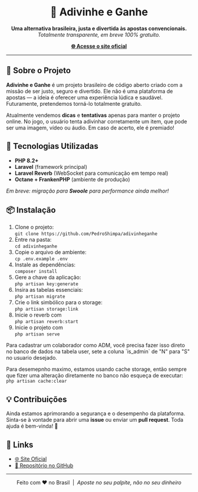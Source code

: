 <h1 align="center">🎯 Adivinhe e Ganhe</h1>

<p align="center">
  <b>Uma alternativa brasileira, justa e divertida às apostas convencionais.</b><br>
  <i>Totalmente transparente, em breve 100% gratuito.</i>
</p>

<p align="center">
  <a href="https://adivinheganhe.com.br" target="_blank"><strong>🌐 Acesse o site oficial</strong></a>
</p>

<hr>

<h2>📌 Sobre o Projeto</h2>

<p>
  <strong>Adivinhe e Ganhe</strong> é um projeto brasileiro de código aberto criado com a missão de ser justo, seguro e divertido.
  Ele não é uma plataforma de apostas — a ideia é oferecer uma experiência lúdica e saudável. Futuramente, pretendemos torná-lo totalmente gratuito.
</p>

<p>
  Atualmente vendemos <b>dicas</b> e <b>tentativas</b> apenas para manter o projeto online. 
  No jogo, o usuário tenta adivinhar corretamente um item, que pode ser uma imagem, vídeo ou áudio. Em caso de acerto, ele é premiado!
</p>

<h2>🚀 Tecnologias Utilizadas</h2>

<ul>
  <li><b>PHP 8.2+</b></li>
  <li><b>Laravel</b> (framework principal)</li>
  <li><b>Laravel Reverb</b> (WebSocket para comunicação em tempo real)</li>
  <li><b>Octane + FrankenPHP</b> (ambiente de produção)</li>
</ul>

<p><i>Em breve: migração para <b>Swoole</b> para performance ainda melhor!</i></p>

<h2>📦 Instalação</h2>

<ol>
  <li>Clone o projeto:<br><code>git clone https://github.com/PedroShimpa/adivinheganhe</code></li>
  <li>Entre na pasta:<br><code>cd adivinheganhe</code></li>
  <li>Copie o arquivo de ambiente:<br><code>cp .env.example .env</code></li>
  <li>Instale as dependências:<br><code>composer install</code></li>
  <li>Gere a chave da aplicação:<br><code>php artisan key:generate</code></li>
  <li>Insira as tabelas essenciais:<br><code>php artisan migrate</code></li> 
  <li>Crie o link simbólico para o storage:<br><code>php artisan storage:link</code></li>
  <li>Inicie o reverb com <br><code>php artisan reverb:start</code></li>
  <li>Inicie o projeto com <br><code>php artisan serve</code></li>
</ol>
<p>
  Para cadastrar um colaborador como ADM, você precisa fazer isso direto no banco de dados na tabela user, sete a coluna `is_admin` de "N" para "S" no usuario desejado.
</p>
<p>
  Para desemepnho maximo, estamos usando cache storage, então sempre que fizer uma alteração diretamente no banco não esqueça de executar: <code>php artisan cache:clear</code>
</p>

<h2>💡 Contribuições</h2>

<p>
  Ainda estamos aprimorando a segurança e o desempenho da plataforma.<br>
  Sinta-se à vontade para abrir uma <b>issue</b> ou enviar um <b>pull request</b>. Toda ajuda é bem-vinda! 🙌
</p>

<h2>🔗 Links</h2>

<ul>
  <li><a href="https://adivinheganhe.com.br" target="_blank">🌐 Site Oficial</a></li>
  <li><a href="https://github.com/PedroShimpa/adivinheganhe" target="_blank">📁 Repositório no GitHub</a></li>
</ul>

<hr>

<p align="center">
  Feito com ❤️ no Brasil &nbsp;|&nbsp; <i>Aposte no seu palpite, não no seu dinheiro</i>
</p>
